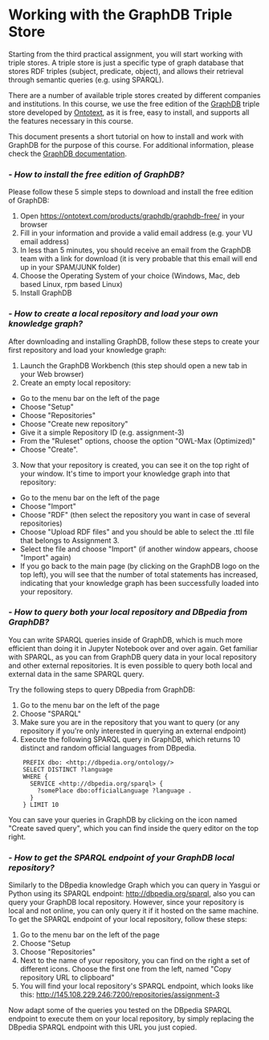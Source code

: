 # Working with the GraphDB Triple Store

Starting from the third practical assignment, you will start working with triple stores. A triple store is just a specific type of graph database that stores RDF triples (subject, predicate, object), and allows their retrieval through semantic queries (e.g. using SPARQL).

There are a number of available triple stores created by different companies and institutions. In this course, we use the free edition of the [GraphDB](https://www.ontotext.com/products/graphdb/) triple store developed by [Ontotext](https://www.ontotext.com/), as it is free, easy to install, and supports all the features necessary in this course.  

This document presents a short tutorial on how to install and work with GraphDB for the purpose of this course. For additional information, please check the [GraphDB documentation](http://graphdb.ontotext.com/documentation/free/quick-start-guide.html).


### - *How to install the free edition of GraphDB?*

Please follow these 5 simple steps to download and install the free edition of GraphDB:

1. Open <https://ontotext.com/products/graphdb/graphdb-free/> in your browser
2. Fill in your information and provide a valid email address (e.g. your VU email address)
3. In less than 5 minutes, you should receive an email from the GraphDB team with a link for download (it is very probable that this email will end up in your SPAM/JUNK folder)
4. Choose the Operating System of your choice (Windows, Mac, deb based Linux, rpm based Linux)
5. Install GraphDB



### - *How to create a local repository and load your own knowledge graph?*

After downloading and installing GraphDB, follow these steps to create your first repository and load your knowledge graph:

1. Launch the GraphDB Workbench (this step should open a new tab in your Web browser)
2. Create an empty local repository:
  * Go to the menu bar on the left of the page
  * Choose "Setup"
  * Choose "Repositories"
  * Choose "Create new repository"
  * Give it a simple Repository ID (e.g. assignment-3)
  * From the "Ruleset" options, choose the option "OWL-Max (Optimized)"
  * Choose "Create".
3. Now that your repository is created, you can see it on the top right of your window. It's time to import your knowledge graph into that repository:
  * Go to the menu bar on the left of the page
  * Choose "Import"
  * Choose "RDF" (then select the repository you want in case of several repositories)
  * Choose "Upload RDF files" and you should be able to select the .ttl file that belongs to Assignment 3.
  * Select the file and choose "Import" (if another window appears, choose "Import" again)
  * If you go back to the main page (by clicking on the GraphDB logo on the top left), you will see that the number of total statements has increased, indicating that your knowledge graph has been successfully loaded into your repository.


### - *How to query both your local repository and DBpedia from GraphDB?*

You can write SPARQL queries inside of GraphDB, which is much more efficient than doing it in Jupyter Notebook over and over again. Get familiar with SPARQL, as you can from GraphDB query data in your local repository and other external repositories. It is even possible to query both local and external data in the same SPARQL query.

Try the following steps to query DBpedia from GraphDB:

1. Go to the menu bar on the left of the page
2. Choose "SPARQL"
3. Make sure you are in the repository that you want to query (or any repository if you're only interested in querying an external endpoint)
4. Execute the following SPARQL query in GraphDB, which returns 10 distinct and random official languages from DBpedia.

```turtle
    PREFIX dbo: <http://dbpedia.org/ontology/>
    SELECT DISTINCT ?language
    WHERE {
      SERVICE <http://dbpedia.org/sparql> {
        ?somePlace dbo:officialLanguage ?language .
      }
    } LIMIT 10
```


You can save your queries in GraphDB by clicking on the icon named "Create saved query", which you can find inside the query editor on the top right.

### - *How to get the SPARQL endpoint of your GraphDB local repository?*

Similarly to the DBpedia knowledge Graph which you can query in Yasgui or Python using its SPARQL endpoint: <http://dbpedia.org/sparql>, also you can query your GraphDB local repository. However, since your repository is local and not online, you can only query it if it hosted on the same machine. To get the SPARQL endpoint of your local repository, follow these steps:

1. Go to the menu bar on the left of the page
2. Choose "Setup
3. Choose "Repositories"
4. Next to the name of your repository, you can find on the right a set of different icons. Choose the first one from the left, named "Copy repository URL to clipboard"
5. You will find your local repository's SPARQL endpoint, which looks like this: http://145.108.229.246:7200/repositories/assignment-3

Now adapt some of the queries you tested on the DBpedia SPARQL endpoint to execute them on your local repository, by simply replacing the DBpedia SPARQL endpoint with this URL you just copied.
